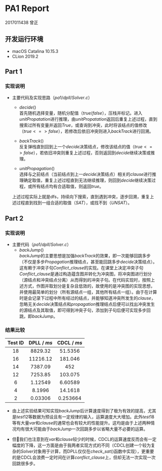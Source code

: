 # PA1 Report
2017011438 曾正

## 开发运行环境
- macOS Catalina 10.15.3
- CLion 2019.2

## Part 1
### 实现说明
- 主要代码及实现思路（$pa1/dpll/Solver.c$）
  - $decide()$  
    首先随机选择变量，随机分配值（$true/false$），压栈并标记。进入$unitPropatation$进行推理，由$unitPropatation$返回后重复上述过程，直到搜索过所有变量并返回$True$，或查询到冲突，此时将该结点的值修改（$true<=>false$），若修改后依旧冲突则进入$backTrack$进行回溯。

  - $backTrack()$  
    反复弹栈直到回到上一个$decide$决策结点，修改该结点的值（$true<=>false$），若依旧冲突则重复上述过程，否则返回到$decide$继续决策或推理。

  - $unitPropagation()$  
    选择与之前结点（当前结点到上一$decide$决策结点）相关的$clause$进行推理确定取值，重复上述过程直到无法继续推理，则回到$decide$继续决策过程，或所有结点均有合适取值，则返回$true$。  

  上述过程实际上就是dfs，持续向下搜索，直到遇到冲突，逐步回溯，重复上述过程直到找到一组合适的取值（$SAT$），或找不到（$UNSAT$）。



## Part 2
### 实现说明
- 主要代码（$pa1/dpll/Solver.c$）
  - $backJump()$  
    $backJump$的主要思想是加强$backTrack$的效果，即一次能够回跳多步（不仅是多步$Propagation$推理结点，甚至能回跳多步$decide$决策结点）。这有赖于冲突子句$Conflict\_clause$的实现。在课堂上决定冲突子句$Conflict\_clause$是通过构造蕴含图并转化为冲突图，将冲突图进行划分（源结点和冲突结点分离）从而得到的冲突子句。在代码实现时，按照上述方式，作图并取划分是复杂且低效的，故使用的是冲突图的实现思想，并使用最简单的划分（所有源结点一组，其他所有结点一组）。由于在计算时是会记录下过程中所有经过的结点，并能够知道冲突所发生的$clause$，忽略无关$decide$决策结点和$propagation$推理结点后便可以找出冲突发生的源结点及其取值，即可得到冲突子句，添加到子句后便可实现多步回跳，即$backJump$。

### 结果比较
| Test ID | DPLL / $ms$ | CDCL / $ms$ |
|:---:|:---:|:---:|
| 18 | $8829.32$ | $51.5356$ |
| 16 | $11216.12$ | $181.046$ |
| 14 | $7387.09$ | $452$ |
| 12 | $7253.85$ | $103.075$ |
| 6 | $1.12549$ | $6.60589$ |
| 4 | $8.1996$ | $14.1618$ |
| 2 | $0.03306$ | $0.253664$ |

- 由上述实验结果可知实现$backJump$后计算速度得到了极为有效的提高，尤其是$test12$等数据为预设且有一定规律的输入，运算速度大大增加。此外$test18$等有大量$var$和$clause$的通常也会有较大的性能提升。这均是由于上述两种情况均有很大可能由于$backJump$一次回跳多步以省略大量不必要的运算。  

- 但我们也注意到在$var$和$clause$较少的时候，CDCL的运算速度反而会有一定幅度的下降，这一方面是由于我两者实现方式的不同（CDCL创建一个较为复杂的$Solver$对象用于计算，而DPLL仅仅在$check\_sat()$函数中实现），更重要的是CDCL会浪费一定时间在计算$conflict\_clause$上，但却无法一次实现一次回跳很多步。